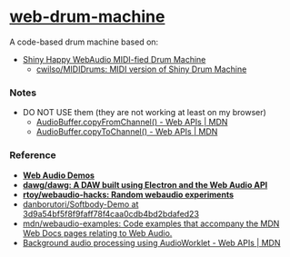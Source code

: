 [web-drum-machine](https://dirkarnez.github.io/web-drum-machine/)
=================================================================
A code-based drum machine based on:
- [Shiny Happy WebAudio MIDI-fied Drum Machine](https://webaudiodemos.appspot.com/MIDIDrums/index.html) 
  - [cwilso/MIDIDrums: MIDI version of Shiny Drum Machine](https://github.com/cwilso/MIDIDrums)
### Notes
- DO NOT USE them (they are not working at least on my browser)
  - [AudioBuffer.copyFromChannel() - Web APIs | MDN](https://developer.mozilla.org/en-US/docs/Web/API/AudioBuffer/copyFromChannel)
  - [AudioBuffer.copyToChannel() - Web APIs | MDN](https://developer.mozilla.org/en-US/docs/Web/API/AudioBuffer/copyToChannel)
  
### Reference
- [**Web Audio Demos**](https://webaudiodemos.appspot.com/)
- [**dawg/dawg: A DAW built using Electron and the Web Audio API**](https://github.com/dawg/dawg)
- [**rtoy/webaudio-hacks: Random webaudio experiments**](https://github.com/rtoy/webaudio-hacks)
- [danborutori/Softbody-Demo at 3d9a54bf5f8f9faff78f4caa0cdb4bd2bdafed23](https://github.com/danborutori/Softbody-Demo/tree/3d9a54bf5f8f9faff78f4caa0cdb4bd2bdafed23)
- [mdn/webaudio-examples: Code examples that accompany the MDN Web Docs pages relating to Web Audio.](https://github.com/mdn/webaudio-examples)
- [Background audio processing using AudioWorklet - Web APIs | MDN](https://developer.mozilla.org/en-US/docs/Web/API/Web_Audio_API/Using_AudioWorklet)
